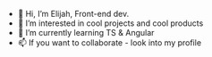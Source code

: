 - 👋 Hi, I’m Elijah, Front-end dev.
- 👀 I’m interested in cool projects and cool products
- 🌱 I’m currently learning TS & Angular
- 📫 If you want to collaborate - look into my profile

<!---
romule/romule is a ✨ special ✨ repository because its `README.md` (this file) appears on your GitHub profile.
You can click the Preview link to take a look at your changes.
--->
